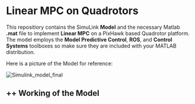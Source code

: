 # Linear MPC on Quadrotors 

This repositiory contains the SimuLink **Model** and the necessary Matlab **.mat** file to implement **Linear MPC** on a PixHawk based Quadrotor platform. The model employs the **Model Predictive Control**, **ROS**, and **Control Systems** toolboxes so make sure they are included with your MATLAB distribution.

Here is a picture of the Model for reference:

![Simulink_model_final](https://github.com/farhan-haroon/Linear-MPC-on-Quadrotors/assets/109333218/bcc4419c-3209-492c-ac4f-964b98b7f853)

## ++ Working of the Model
